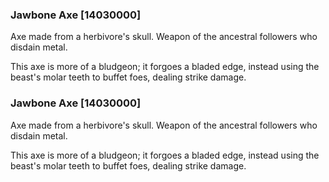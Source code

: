 ### Jawbone Axe [14030000]

Axe made from a herbivore's skull. Weapon of the ancestral followers who disdain metal.

This axe is more of a bludgeon; it forgoes a bladed edge, instead using the beast's molar teeth to buffet foes, dealing strike damage.### Jawbone Axe [14030000]

Axe made from a herbivore's skull. Weapon of the ancestral followers who disdain metal.

This axe is more of a bludgeon; it forgoes a bladed edge, instead using the beast's molar teeth to buffet foes, dealing strike damage.